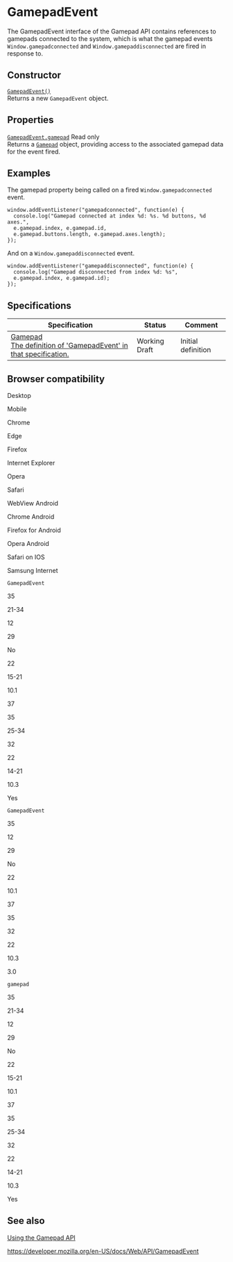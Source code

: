 GamepadEvent
============

The GamepadEvent interface of the Gamepad API contains references to gamepads connected to the system, which is what the gamepad events <span class="page-not-created">`Window.gamepadconnected`</span> and <span class="page-not-created">`Window.gamepaddisconnected`</span> are fired in response to.

Constructor
-----------

[`GamepadEvent()`](gamepadevent/gamepadevent)  
Returns a new `GamepadEvent` object.

Properties
----------

 [`GamepadEvent.gamepad`](gamepadevent/gamepad) <span class="badge inline readonly">Read only </span>   
Returns a [`Gamepad`](gamepad) object, providing access to the associated gamepad data for the event fired.

Examples
--------

The gamepad property being called on a fired <span class="page-not-created">`Window.gamepadconnected`</span> event.

    window.addEventListener("gamepadconnected", function(e) {
      console.log("Gamepad connected at index %d: %s. %d buttons, %d axes.",
      e.gamepad.index, e.gamepad.id,
      e.gamepad.buttons.length, e.gamepad.axes.length);
    });

And on a <span class="page-not-created">`Window.gamepaddisconnected`</span> event.

    window.addEventListener("gamepaddisconnected", function(e) {
      console.log("Gamepad disconnected from index %d: %s",
      e.gamepad.index, e.gamepad.id);
    });

Specifications
--------------

<table><thead><tr class="header"><th>Specification</th><th>Status</th><th>Comment</th></tr></thead><tbody><tr class="odd"><td><a href="https://w3c.github.io/gamepad/#gamepadevent-interface">Gamepad<br />
<span class="small">The definition of 'GamepadEvent' in that specification.</span></a></td><td><span class="spec-wd">Working Draft</span></td><td>Initial definition</td></tr></tbody></table>

Browser compatibility
---------------------

Desktop

Mobile

Chrome

Edge

Firefox

Internet Explorer

Opera

Safari

WebView Android

Chrome Android

Firefox for Android

Opera Android

Safari on IOS

Samsung Internet

`GamepadEvent`

35

21-34

12

29

No

22

15-21

10.1

37

35

25-34

32

22

14-21

10.3

Yes

`GamepadEvent`

35

12

29

No

22

10.1

37

35

32

22

10.3

3.0

`gamepad`

35

21-34

12

29

No

22

15-21

10.1

37

35

25-34

32

22

14-21

10.3

Yes

See also
--------

[Using the Gamepad API](gamepad_api/using_the_gamepad_api)

<a href="https://developer.mozilla.org/en-US/docs/Web/API/GamepadEvent" class="_attribution-link">https://developer.mozilla.org/en-US/docs/Web/API/GamepadEvent</a>
